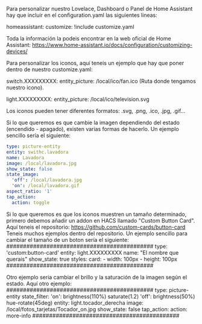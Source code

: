 Para personalizar nuestro Lovelace, Dashboard o Panel de Home Assistant hay que incluir en el configuration.yaml las siguientes lineas:

homeassistant:
  customize: !include customize.yaml
  
Toda la información la podeis encontrar en la web oficial de Home Assistant: https://www.home-assistant.io/docs/configuration/customizing-devices/

Para personalizar los iconos, aquí teneis un ejemplo que hay que poner dentro de nuestro customize.yaml:

switch.XXXXXXXXX:
  entity_picture: /local/ico/fan.ico (Ruta donde tengamos nuestro icono).
  
light.XXXXXXXXX:
  entity_picture: /local/ico/television.svg

Los iconos pueden tener diferentes formatos: .svg, .png, .ico, .jpg, .gif...

Si lo que queremos es que cambie la imagen dependiendo del estado (encendido - apagado), existen varias formas de hacerlo. Un ejemplo sencillo sería el siguiente:
```yaml
type: picture-entity
entity: swithc.lavadora
name: Lavadora
image: /local/lavadora.jpg
show_state: false
state_image:
  'off': /local/lavadora.jpg
  'on': /local/lavadora.gif
aspect_ratio: '1'
tap_action:
  action: toggle
```

Si lo que queremos es que los iconos muestren un tamaño determinado, primero debemos añadir un addon en HACS llamado "Custom Button Card".
Aquí teneis el repositorio: https://github.com/custom-cards/button-card
Teneis muchos ejemplos dentro del repositorio. Un ejemplo sencillo para cambiar el tamaño de un boton sería el siguiente:
############################################
type: 'custom:button-card'
entity: light.XXXXXXXXX
name: "El nombre que querais"
show_state: true
styles:
  card:
    - width: 100px
    - height: 100px
############################################

Otro ejemplo seria cambiar el brillo y la saturación de la imagen según el estado. Aquí otro ejemplo:
############################################
type: picture-entity
state_filter:
  'on': brightness(110%) saturate(1.2)
  'off': brightness(50%) hue-rotate(45deg)
entity: light.tocador_derecha
image: /local/fotos_tarjetas/Tocador_on.jpg
show_state: false
tap_action:
  action: more-info
############################################
